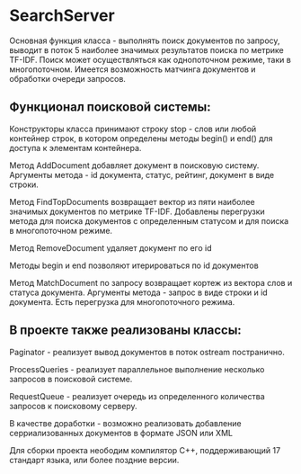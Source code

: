 # SearchServer
Основная функция класса - выполнять поиск документов по запросу, выводит в поток 5 наиболее значимых результатов поиска по метрике TF-IDF. Поиск может осуществляться как однопоточном режиме, таки в многопоточном. Имеется возможность матчинга документов и обработки очереди запросов.

Функционал поисковой системы:
-----------------------------

Конструкторы класса принимают строку stop - слов или любой контейнер строк, в котором определены методы begin() и end() для доступа к элементам контейнера.

Метод AddDocument добавляет документ в поисковую систему. Аргументы метода - id документа, статус, рейтинг, документ в виде строки.

Метод FindTopDocuments возвращает вектор из пяти наиболее значимых документов по метрике TF-IDF. Добавлены перегрузки метода для поиска документов с определенным статусом и для поиска в многопоточном режиме.

Метод RemoveDocument удаляет документ по его id

Методы begin и end позволяют итерироваться по id документов

Метод MatchDocument по запросу возвращает кортеж из вектора слов и статуса документа. Аргументы метода - запрос в виде строки и id документа. Есть перегрузка для многопоточного режима.


В проекте также реализованы классы:
-----------------------------------

Paginator - реализует вывод документов в поток ostream постранично.

ProcessQueries - реализует параллельное выполнение несколько запросов в поисковой системе.

RequestQueue - реализует очередь из определенного количества запросов к поисковому серверу.

В качестве доработки - возможно реализовать добавление серриализованных документов в формате JSON или XML  

Для сборки проекта неободим компилятор С++, поддерживающий 17 стандарт языка, или более поздние версии.
